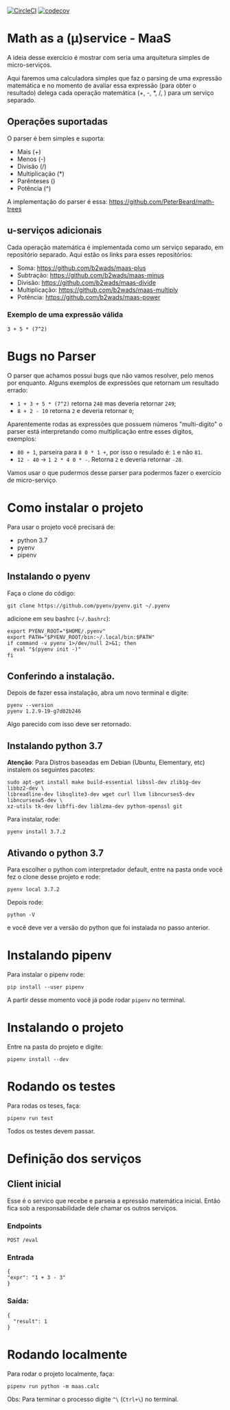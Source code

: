 [![CircleCI](https://circleci.com/gh/b2wads/maas/tree/master.svg?style=shield)](https://circleci.com/gh/b2wads/maas)
[![codecov](https://codecov.io/gh/b2wads/maas/branch/master/graph/badge.svg)](https://codecov.io/gh/b2wads/maas)


# Math as a (µ)service - MaaS

A ideia desse exercício é mostrar com seria uma arquitetura simples de micro-serviços.

Aqui faremos uma calculadora simples que faz o parsing de uma expressão matemática e no momento
de avaliar essa expressão (para obter o resultado) delega cada operação matemática (+, -, *, /, ) para um serviço separado.

## Operações suportadas

O parser é bem simples e suporta:

 - Mais (+)
 - Menos (-)
 - Divisão (/)
 - Multiplicação (*)
 - Parênteses ()
 - Potência (^)


A implementação do parser é essa: https://github.com/PeterBeard/math-trees

## u-serviços adicionais

Cada operação matemática é implementada como um serviço separado, em repositório separado. Aqui estão os links para esses repositórios:

 - Soma: https://github.com/b2wads/maas-plus
 - Subtração: https://github.com/b2wads/maas-minus
 - Divisão: https://github.com/b2wads/maas-divide
 - Multiplicação: https://github.com/b2wads/maas-multiply
 - Potência: https://github.com/b2wads/maas-power

### Exemplo de uma expressão válida

```
3 + 5 * (7^2)
```

# Bugs no Parser

O parser que achamos possui bugs que não vamos resolver, pelo menos por enquanto. Alguns exemplos de expressões que retornam um resultado errado:

 - `1 + 3 + 5 * (7^2)` retorna `248` mas deveria retornar `249`;
 - `8 + 2 - 10` retorna `2` e deveria retornar `0`;

Aparentemente rodas as expressões que possuem números "multi-digito" o parser está interpretando como multiplicação entre esses dígitos, exemplos:

 - `80 + 1`, parseira para `8 0 * 1 +`, por isso o resulado é: `1` e não `81`.
 - `12 - 40` -> `1 2 * 4 0 * -`. Retorna `2` e deveria retornar `-28`.

Vamos usar o que pudermos desse parser para podermos fazer o exercício de micro-serviço.


# Como instalar o projeto

Para usar o projeto você precisará de:

 - python 3.7
 - pyenv
 - pipenv

## Instalando o pyenv

Faça o clone do código:
```
git clone https://github.com/pyenv/pyenv.git ~/.pyenv
```

adicione em seu bashrc (`~/.bashrc`):

```
export PYENV_ROOT="$HOME/.pyenv"
export PATH="$PYENV_ROOT/bin:~/.local/bin:$PATH"
if command -v pyenv 1>/dev/null 2>&1; then
  eval "$(pyenv init -)"
fi
```

## Conferindo a instalação.

Depois de fazer essa instalação, abra um novo terminal e digite:

```
pyenv --version
pyenv 1.2.9-19-g7d02b246
```

Algo parecido com isso deve ser retornado.

## Instalando python 3.7


**Atenção**: Para Distros baseadas em Debian (Ubuntu, Elementary, etc) instalem os seguintes pacotes:

```
sudo apt-get install make build-essential libssl-dev zlib1g-dev libbz2-dev \
libreadline-dev libsqlite3-dev wget curl llvm libncurses5-dev libncursesw5-dev \
xz-utils tk-dev libffi-dev liblzma-dev python-openssl git
```


Para instalar, rode:

```
pyenv install 3.7.2
```

## Ativando o python 3.7

Para escolher o python com interpretador default, entre na pasta onde você fez o clone desse projeto e rode:

```
pyenv local 3.7.2
```

Depois rode:

```
python -V
```

e você deve ver a versão do python que foi instalada no passo anterior.


# Instalando pipenv

Para instalar o pipenv rode:

```
pip install --user pipenv
```

A partir desse momento você já pode rodar `pipenv` no terminal.

# Instalando o projeto

Entre na pasta do projeto e digite:

```
pipenv install --dev
```

# Rodando os testes

Para rodas os teses, faça:

```
pipenv run test
```

Todos os testes devem passar.


# Definição dos serviços

## Client inicial

Esse é o servico que recebe e parseia a epressão matemática inicial. Então fica sob a responsabilidade dele chamar os outros serviços.


### Endpoints

`POST /eval`

### Entrada

```
{
"expr": "1 + 3 - 3"
}
```

### Saída:

```
{
  "result": 1
}
```

# Rodando localmente

Para rodar o projeto localmente, faça:

```
pipenv run python -m maas.calc
```

Obs: Para terminar o processo digite `^\` (`Ctrl+\`) no terminal.
